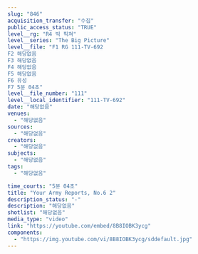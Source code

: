 ```yaml
---
slug: "846"
acquisition_transfer: "수집"
public_access_status: "TRUE"
level__rg: "R4 빅 픽쳐"
level__series: "The Big Picture"
level__file: "F1 RG 111-TV-692
F2 해당없음
F3 해당없음
F4 해당없음
F5 해당없음
F6 유성
F7 5분 04초"
level__file_number: "111"
level__local_identifier: "111-TV-692"
date: "해당없음"
venues: 
  - "해당없음"
sources: 
  - "해당없음"
creators: 
  - "해당없음"
subjects: 
  - "해당없음"
tags: 
  - "해당없음"

time_courts: "5분 04초"
title: "Your Army Reports, No.6 2"
description_status: "-"
description: "해당없음"
shotlist: "해당없음"
media_type: "video"
link: "https://youtube.com/embed/8B8IOBK3ycg"
components: 
  - "https://img.youtube.com/vi/8B8IOBK3ycg/sddefault.jpg"
---
```

